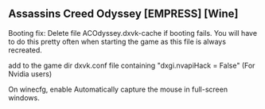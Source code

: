 ## Assassins Creed Odyssey [EMPRESS] [Wine]

Booting fix: Delete file ACOdyssey.dxvk-cache if booting fails. You will have to do this pretty often when starting the game as this file is always recreated.

add to the game dir dxvk.conf file containing "dxgi.nvapiHack = False" (For Nvidia users)

On winecfg, enable Automatically capture the mouse in full-screen windows.